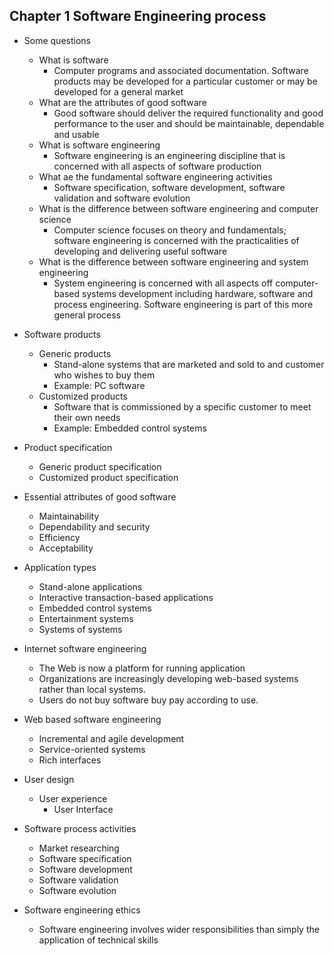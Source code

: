 ## Chapter 1 Software Engineering process

- Some questions

  - What is software
    - Computer programs and associated documentation. Software products may be
      developed for a particular customer or may be developed for a general
      market
  - What are the attributes of good software
    - Good software should deliver the required functionality and good
      performance to the user and should be maintainable, dependable and usable
  - What is software engineering
    - Software engineering is an engineering discipline that is concerned with
      all aspects of software production
  - What ae the fundamental software engineering activities
    - Software specification, software development, software validation and
      software evolution
  - What is the difference between software engineering and computer science
    - Computer science focuses on theory and fundamentals; software engineering
      is concerned with the practicalities of developing and delivering useful
      software
  - What is the difference between software engineering and system engineering
    - System engineering is concerned with all aspects off computer-based
      systems development including hardware, software and process engineering.
      Software engineering is part of this more general process

- Software products

  - Generic products
    - Stand-alone systems that are marketed and sold to and customer who wishes
      to buy them
    - Example: PC software
  - Customized products
    - Software that is commissioned by a specific customer to meet their own
      needs
    - Example: Embedded control systems

- Product specification

  - Generic product specification
  - Customized product specification

- Essential attributes of good software

  - Maintainability
  - Dependability and security
  - Efficiency
  - Acceptability

- Application types

  - Stand-alone applications
  - Interactive transaction-based applications
  - Embedded control systems
  - Entertainment systems
  - Systems of systems

- Internet software engineering

  - The Web is now a platform for running application
  - Organizations are increasingly developing web-based systems rather than
    local systems.
  - Users do not buy software buy pay according to use.

- Web based software engineering

  - Incremental and agile development
  - Service-oriented systems
  - Rich interfaces

- User design

  - User experience
    - User Interface

- Software process activities

  - Market researching
  - Software specification
  - Software development
  - Software validation
  - Software evolution

- Software engineering ethics
  - Software engineering involves wider responsibilities than simply the
    application of technical skills
